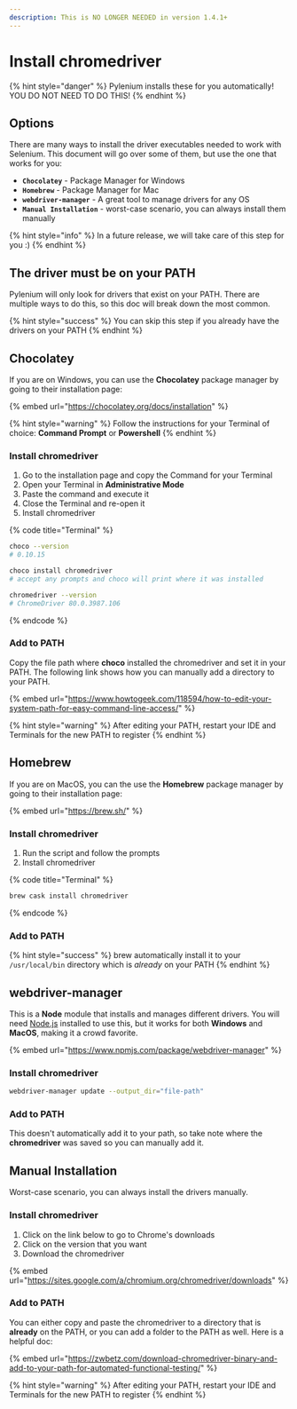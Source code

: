```yaml
---
description: This is NO LONGER NEEDED in version 1.4.1+
---
```


# Install chromedriver

{% hint style="danger" %}
Pylenium installs these for you automatically! YOU DO NOT NEED TO DO THIS!
{% endhint %}

## Options

There are many ways to install the driver executables needed to work with Selenium. This document will go over some of them, but use the one that works for you:

* **`Chocolatey`** - Package Manager for Windows
* **`Homebrew`** - Package Manager for Mac
* **`webdriver-manager`** - A great tool to manage drivers for any OS
* **`Manual Installation`** - worst-case scenario, you can always install them manually

{% hint style="info" %}
In a future release, we will take care of this step for you :)
{% endhint %}

## The driver must be on your PATH

Pylenium will only look for drivers that exist on your PATH. There are multiple ways to do this, so this doc will break down the most common.

{% hint style="success" %}
You can skip this step if you already have the drivers on your PATH
{% endhint %}

## Chocolatey

If you are on Windows, you can use the **Chocolatey** package manager by going to their installation page:

{% embed url="https://chocolatey.org/docs/installation" %}

{% hint style="warning" %}
Follow the instructions for your Terminal of choice: **Command Prompt** or **Powershell**
{% endhint %}

### Install chromedriver

1. Go to the installation page and copy the Command for your Terminal
2. Open your Terminal in **Administrative Mode**
3. Paste the command and execute it
4. Close the Terminal and re-open it
5. Install chromedriver

{% code title="Terminal" %}
```bash
choco --version
# 0.10.15

choco install chromedriver
# accept any prompts and choco will print where it was installed

chromedriver --version
# ChromeDriver 80.0.3987.106
```
{% endcode %}

### Add to PATH

Copy the file path where **choco** installed the chromedriver and set it in your PATH. The following link shows how you can manually add a directory to your PATH.

{% embed url="https://www.howtogeek.com/118594/how-to-edit-your-system-path-for-easy-command-line-access/" %}

{% hint style="warning" %}
After editing your PATH, restart your IDE and Terminals for the new PATH to register
{% endhint %}

## Homebrew

If you are on MacOS, you can the use the **Homebrew** package manager by going to their installation page:

{% embed url="https://brew.sh/" %}

### Install chromedriver

1. Run the script and follow the prompts
2. Install chromedriver

{% code title="Terminal" %}
```bash
brew cask install chromedriver
```
{% endcode %}

### Add to PATH

{% hint style="success" %}
brew automatically install it to your `/usr/local/bin` directory which is _already_ on your PATH
{% endhint %}

## webdriver-manager

This is a **Node** module that installs and manages different drivers. You will need [Node.js](https://nodejs.org/en/download/) installed to use this, but it works for both **Windows** and **MacOS**, making it a crowd favorite.

{% embed url="https://www.npmjs.com/package/webdriver-manager" %}

### Install chromedriver

```bash
webdriver-manager update --output_dir="file-path"
```

### Add to PATH

This doesn't automatically add it to your path, so take note where the **chromedriver** was saved so you can manually add it.

## Manual Installation

Worst-case scenario, you can always install the drivers manually.

### Install chromedriver

1. Click on the link below to go to Chrome's downloads
2. Click on the version that you want
3. Download the chromedriver

{% embed url="https://sites.google.com/a/chromium.org/chromedriver/downloads" %}

### Add to PATH

You can either copy and paste the chromedriver to a directory that is **already** on the PATH, or you can add a folder to the PATH as well. Here is a helpful doc:

{% embed url="https://zwbetz.com/download-chromedriver-binary-and-add-to-your-path-for-automated-functional-testing/" %}

{% hint style="warning" %}
After editing your PATH, restart your IDE and Terminals for the new PATH to register
{% endhint %}
